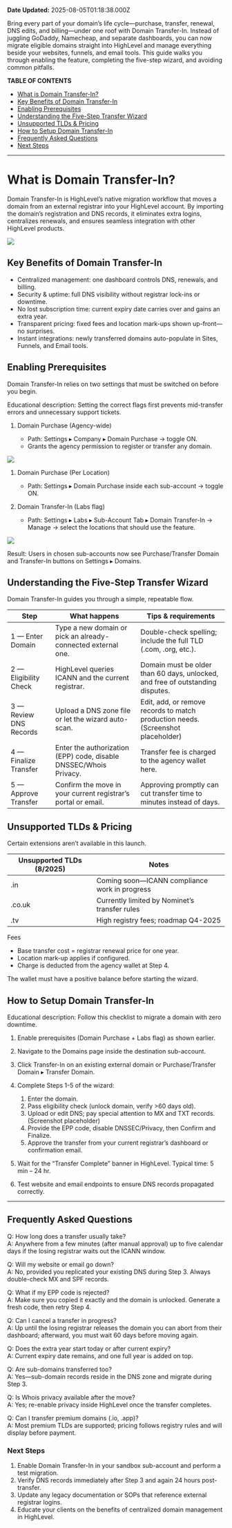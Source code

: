 **Date Updated:** 2025-08-05T01:18:38.000Z

Bring every part of your domain’s life cycle—purchase, transfer, renewal, DNS edits, and billing—under one roof with Domain Transfer-In. Instead of juggling GoDaddy, Namecheap, and separate dashboards, you can now migrate eligible domains straight into HighLevel and manage everything beside your websites, funnels, and email tools. This guide walks you through enabling the feature, completing the five-step wizard, and avoiding common pitfalls.

**TABLE OF CONTENTS**

* [What is Domain Transfer-In?](#What-is-Domain-Transfer-In?)
* [Key Benefits of Domain Transfer-In](#Key-Benefits-of-Domain-Transfer-In)
* [Enabling Prerequisites](#Enabling-Prerequisites)
* [Understanding the Five-Step Transfer Wizard](#Understanding-the-Five-Step-Transfer-Wizard)
* [Unsupported TLDs & Pricing](#Unsupported-TLDs-&-Pricing)
* [How to Setup Domain Transfer-In](#How-to-Setup-Domain-Transfer-In)
* [Frequently Asked Questions](#Frequently-Asked-Questions)
* [Next Steps](#Next-Steps)

---

# What is Domain Transfer-In?

Domain Transfer-In is HighLevel’s native migration workflow that moves a domain from an external registrar into your HighLevel account. By importing the domain’s registration and DNS records, it eliminates extra logins, centralizes renewals, and ensures seamless integration with other HighLevel products.

  
![](https://s3.amazonaws.com/cdn.freshdesk.com/data/helpdesk/attachments/production/155050912108/original/ZFndAbEHe1FEwcS5iQG9GBXAndXkXNwjhg.png?1754336803)

## Key Benefits of Domain Transfer-In

* Centralized management: one dashboard controls DNS, renewals, and billing.
* Security & uptime: full DNS visibility without registrar lock-ins or downtime.
* No lost subscription time: current expiry date carries over and gains an extra year.
* Transparent pricing: fixed fees and location mark-ups shown up-front—no surprises.
* Instant integrations: newly transferred domains auto-populate in Sites, Funnels, and Email tools.

## Enabling Prerequisites

Domain Transfer-In relies on two settings that must be switched on before you begin.

Educational description: Setting the correct flags first prevents mid-transfer errors and unnecessary support tickets.

1. Domain Purchase (Agency-wide)  
    
   * Path: Settings ▸ Company ▸ Domain Purchase → toggle ON.  
   * Grants the agency permission to register or transfer any domain.

![](https://s3.amazonaws.com/cdn.freshdesk.com/data/helpdesk/attachments/production/155050912089/original/ij-4aYFc3JY-TQxXp4RT8kwUeilhxae3ww.png?1754336740)  
  
1. Domain Purchase (Per Location)  
    
   * Path: Settings ▸ Domain Purchase inside each sub-account → toggle ON.
2. Domain Transfer-In (Labs flag)  
    
   * Path: Settings ▸ Labs ▸ Sub-Account Tab ▸ Domain Transfer-In → Manage → select the locations that should use the feature.

![](https://s3.amazonaws.com/cdn.freshdesk.com/data/helpdesk/attachments/production/155050912088/original/pT1rNi8xNx5IKH50o9Yi3spxMRqOXSRBtQ.png?1754336740)  
  
Result: Users in chosen sub-accounts now see Purchase/Transfer Domain and Transfer-In buttons on Settings ▸ Domains.

## Understanding the Five-Step Transfer Wizard

Domain Transfer-In guides you through a simple, repeatable flow.

| Step                   | What happens                                                      | Tips & requirements                                                              |
| ---------------------- | ----------------------------------------------------------------- | -------------------------------------------------------------------------------- |
| 1 — Enter Domain       | Type a new domain or pick an already-connected external one.      | Double-check spelling; include the full TLD (.com, .org, etc.).                  |
| 2 — Eligibility Check  | HighLevel queries ICANN and the current registrar.                | Domain must be older than 60 days, unlocked, and free of outstanding disputes.   |
| 3 — Review DNS Records | Upload a DNS zone file or let the wizard auto-scan.               | Edit, add, or remove records to match production needs. (Screenshot placeholder) |
| 4 — Finalize Transfer  | Enter the authorization (EPP) code, disable DNSSEC/Whois Privacy. | Transfer fee is charged to the agency wallet here.                               |
| 5 — Approve Transfer   | Confirm the move in your current registrar’s portal or email.     | Approving promptly can cut transfer time to minutes instead of days.             |

## Unsupported TLDs & Pricing

Certain extensions aren’t available in this launch.

| Unsupported TLDs (8/2025) | Notes                                         |
| ------------------------- | --------------------------------------------- |
| .in                       | Coming soon—ICANN compliance work in progress |
| .co.uk                    | Currently limited by Nominet’s transfer rules |
| .tv                       | High registry fees; roadmap Q4-2025           |

Fees

* Base transfer cost = registrar renewal price for one year.
* Location mark-up applies if configured.
* Charge is deducted from the agency wallet at Step 4.

The wallet must have a positive balance before starting the wizard.

## How to Setup Domain Transfer-In

Educational description: Follow this checklist to migrate a domain with zero downtime.

1. Enable prerequisites (Domain Purchase + Labs flag) as shown earlier.
2. Navigate to the Domains page inside the destination sub-account.
3. Click Transfer-In on an existing external domain or Purchase/Transfer Domain ▸ Transfer Domain.
4. Complete Steps 1-5 of the wizard:  
    
   1. Enter the domain.  
   2. Pass eligibility check (unlock domain, verify >60 days old).  
   3. Upload or edit DNS; pay special attention to MX and TXT records. (Screenshot placeholder)  
   4. Provide the EPP code, disable DNSSEC/Privacy, then Confirm and Finalize.  
   5. Approve the transfer from your current registrar’s dashboard or confirmation email.
5. Wait for the “Transfer Complete” banner in HighLevel. Typical time: 5 min – 24 hr.
6. Test website and email endpoints to ensure DNS records propagated correctly.

---

## Frequently Asked Questions

Q: How long does a transfer usually take?  
 A: Anywhere from a few minutes (after manual approval) up to five calendar days if the losing registrar waits out the ICANN window.

Q: Will my website or email go down?  
 A: No, provided you replicated your existing DNS during Step 3\. Always double-check MX and SPF records.

Q: What if my EPP code is rejected?  
 A: Make sure you copied it exactly and the domain is unlocked. Generate a fresh code, then retry Step 4.

Q: Can I cancel a transfer in progress?  
 A: Up until the losing registrar releases the domain you can abort from their dashboard; afterward, you must wait 60 days before moving again.

Q: Does the extra year start today or after current expiry?  
 A: Current expiry date remains, and one full year is added on top.

Q: Are sub-domains transferred too?  
 A: Yes—sub-domain records reside in the DNS zone and migrate during Step 3.

Q: Is Whois privacy available after the move?  
 A: Yes; re-enable privacy inside HighLevel once the transfer completes.

Q: Can I transfer premium domains (.io, .app)?  
 A: Most premium TLDs are supported; pricing follows registry rules and will display before payment.
  
  
### Next Steps

1. Enable Domain Transfer-In in your sandbox sub-account and perform a test migration.
2. Verify DNS records immediately after Step 3 and again 24 hours post-transfer.
3. Update any legacy documentation or SOPs that reference external registrar logins.
4. Educate your clients on the benefits of centralized domain management in HighLevel.
  
  